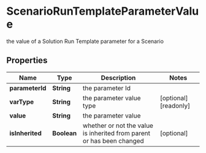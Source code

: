 

# ScenarioRunTemplateParameterValue

the value of a Solution Run Template parameter for a Scenario

## Properties

| Name | Type | Description | Notes |
|------------ | ------------- | ------------- | -------------|
|**parameterId** | **String** | the parameter Id |  |
|**varType** | **String** | the parameter value type |  [optional] [readonly] |
|**value** | **String** | the parameter value |  |
|**isInherited** | **Boolean** | whether or not the value is inherited from parent or has been changed |  [optional] |



